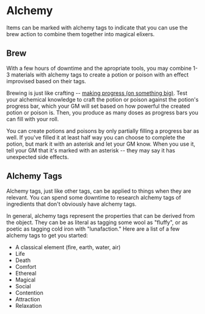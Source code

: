 # Alchemy

Items can be marked with alchemy tags to indicate that you can use the brew action to combine them together into magical elixers.

## <i class="ra ra-potion"></i>  Brew

With a few hours of downtime and the apropriate tools, you may combine 1-3 materials with alchemy tags to create a potion or poison with an effect improvised based on their tags.

Brewing is just like crafting -- [making progress (on something big)](../gameplay/basic_actions.md#make-progress-on-something-big). Test your alchemical knowledge to craft the potion or poison against the potion's progress bar, which your GM will set based on how powerful the created potion or poison is. Then, you produce as many doses as progress bars you can fill with your roll. 

You can create potions and poisons by only partially filling a progress bar as well. If you've filled it at least half way you can choose to complete the potion, but mark it with an asterisk and let your GM know. When you use it, tell your GM that it's marked with an asterisk -- they may say it has unexpected side effects.

## Alchemy Tags

Alchemy tags, just like other tags, can be applied to things when they are relevant. You can spend some downtime to research alchemy tags of ingredients that don't obviously have alchemy tags. 

In general, alchemy tags represent the properties that can be derived from the object. They can be as literal as tagging some wool as "fluffy", or as poetic as tagging cold iron with "lunafaction." Here are a list of a few alchemy tags to get you started:

* A classical element (fire, earth, water, air)
* Life
* Death
* Comfort
* Ethereal
* Magical
* Social
* Contention
* Attraction
* Relaxation